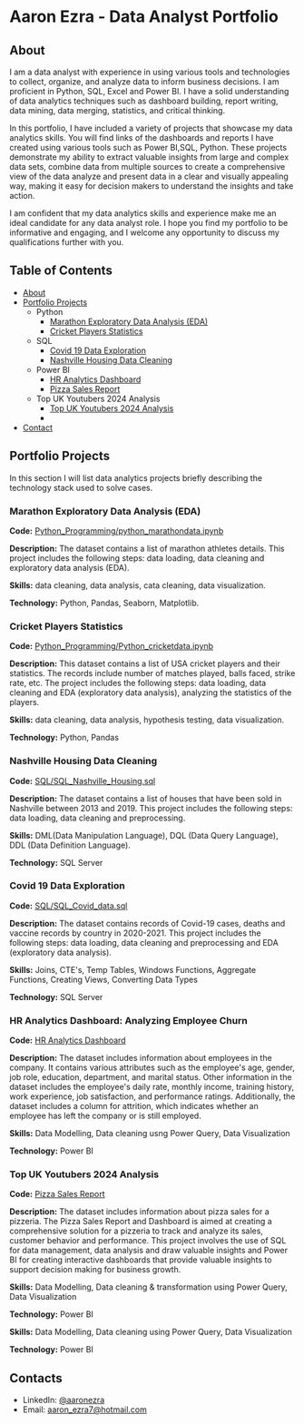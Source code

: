 # Aaron Ezra - Data Analyst Portfolio
## About
I am a data analyst with experience in using various tools and technologies to collect, organize, and analyze data to inform business decisions. I am proficient in Python, SQL, Excel and Power BI. I have a solid understanding of data analytics techniques such as dashboard building, report writing, data mining, data merging, statistics, and critical thinking.

In this portfolio, I have included a variety of projects that showcase my data analytics skills. You will find links of the dashboards and reports I have created using various tools such as Power BI,SQL, Python. These projects demonstrate my ability to extract valuable insights from large and complex data sets, combine data from multiple sources to create a comprehensive view of the data analyze and present data in a clear and visually appealing way, making it easy for decision makers to understand the insights and take action.

I am confident that my data analytics skills and experience make me an ideal candidate for any data analyst role. I hope you find my portfolio to be informative and engaging, and I welcome any opportunity to discuss my qualifications further with you.


## Table of Contents
- [About](https://github.com/aaronezra777/PortfolioProject/blob/main/README.md#about)
- [Portfolio Projects](https://github.com/aaronezra777/PortfolioProject/blob/main/README.md#portfolio-projects)
  - Python
    - [Marathon Exploratory Data Analysis (EDA)](https://github.com/aaronezra777/PortfolioProject/tree/main?tab=readme-ov-file#marathon-exploratory-data-analysis-eda)
    - [Cricket Players Statistics](https://github.com/aaronezra777/PortfolioProject/tree/main?tab=readme-ov-file#cricket-players-statistics)  
  - SQL
    - [Covid 19 Data Exploration](https://github.com/aaronezra777/PortfolioProject/tree/main?tab=readme-ov-file#covid-19-data-exploration)
    - [Nashville Housing Data Cleaning](https://github.com/aaronezra777/PortfolioProject/tree/main?tab=readme-ov-file#nashville-housing-data-cleaning)
  - Power BI
    - [HR Analytics Dashboard](https://github.com/aaronezra777/PortfolioProject/tree/main?tab=readme-ov-file#covid-19-data-exploration)
    - [Pizza Sales Report](https://github.com/aaronezra777/PortfolioProject?tab=readme-ov-file#pizza-sales-report)
  - Top UK Youtubers 2024 Analysis
    - [Top UK Youtubers 2024 Analysis](https://github.com/aaronezra777/PortfolioProject/tree/main?tab=readme-ov-file#top-uk-youtubers-2024-analysis)
    - 
- [Contact](https://github.com/aaronezra777/PortfolioProject/tree/main?tab=readme-ov-file#contacts)

## Portfolio Projects
In this section I will list data analytics projects briefly describing the technology stack used to solve cases.

### Marathon Exploratory Data Analysis (EDA)
**Code:** [Python_Programming/python_marathondata.ipynb](https://github.com/aaronezra777/PortfolioProject/blob/main/Python_Programming/python_marathondata.ipynb)

**Description:** The dataset contains a list of marathon athletes details. This project includes the following steps: data loading, data cleaning and exploratory data analysis (EDA).

**Skills:** data cleaning, data analysis, cata cleaning, data visualization.

**Technology:** Python, Pandas, Seaborn, Matplotlib.

### Cricket Players Statistics

**Code:** [Python_Programming/Python_cricketdata.ipynb](https://github.com/aaronezra777/PortfolioProject/blob/main/Python_Programming/Python_cricketdata.ipynb)

**Description:** This dataset contains a list of USA cricket players and their statistics.  The records include number of matches played, balls faced, strike rate, etc. The project includes the following steps: data loading, data cleaning and EDA (exploratory data analysis), analyzing the statistics of the players.

**Skills:** data cleaning, data analysis, hypothesis testing, data visualization.

**Technology:** Python, Pandas


### Nashville Housing Data Cleaning
**Code:** [SQL/SQL_Nashville_Housing.sql](https://github.com/aaronezra777/PortfolioProject/blob/main/SQL/SQL_Nashville_Housing.sql)

**Description:** The dataset contains a list of houses that have been sold in Nashville between 2013 and 2019. This project includes the following steps: data loading, data cleaning and preprocessing.


**Skills:** DML(Data Manipulation Language), DQL (Data Query Language), DDL (Data Definition Language).

**Technology:** SQL Server


### Covid 19 Data Exploration
**Code:** [SQL/SQL_Covid_data.sql](https://github.com/aaronezra777/PortfolioProject/blob/main/SQL/SQL_Covid_data.sql)

**Description:** The dataset contains records of Covid-19 cases, deaths and vaccine records by country in 2020-2021. This project includes the following steps: data loading, data cleaning and preprocessing and EDA (exploratory data analysis).

**Skills:** Joins, CTE's, Temp Tables, Windows Functions, Aggregate Functions, Creating Views, Converting Data Types

**Technology:** SQL Server

### HR Analytics Dashboard: Analyzing Employee Churn
**Code:** [HR Analytics Dashboard](https://github.com/aaronezra777/PortfolioProject/tree/main/HR%20Data%20Analysis_Power%20BI_SQL)

**Description:** The dataset includes information about employees in the company. It contains various attributes such as the employee's age, gender, job role, education, department, and marital status. Other information in the dataset includes the employee's daily rate, monthly income, training history, work experience, job satisfaction, and performance ratings. Additionally, the dataset includes a column for attrition, which indicates whether an employee has left the company or is still employed.

**Skills:** Data Modelling, Data cleaning usng Power Query, Data Visualization

**Technology:** Power BI

### Top UK Youtubers 2024 Analysis
**Code:** [Pizza Sales Report](https://github.com/aaronezra777/PortfolioProject/tree/main/Pizza%20Sales%20Report_Power%20BI_SQL)

**Description:** The dataset includes information about pizza sales for a pizzeria. The Pizza Sales Report and Dashboard is aimed at creating a comprehensive solution for a pizzeria to track and analyze its sales, customer behavior and performance. This project involves the use of SQL for data management, data analysis and draw valuable insights and Power BI for creating interactive dashboards that provide valuable insights to support decision making for business growth.

**Skills:** Data Modelling, Data cleaning & transformation using Power Query, Data Visualization

**Technology:** Power BI

**Skills:** Data Modelling, Data cleaning using Power Query, Data Visualization

**Technology:** Power BI

## Contacts
- LinkedIn: [@aaronezra](https://www.linkedin.com/in/aaron-ezra-richard-932ab2135/)
- Email: aaron_ezra7@hotmail.com
